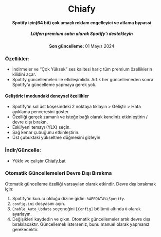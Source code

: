

<center>
    <h1 align="center">Chiafy</h1>
    <h4 align="center"> <strong>Spotify için(64 bit)</strong> çok amaçlı reklam engelleyici ve atlama bypassi </h4>
    <h5 align="center">Lütfen premium satın alarak Spotify'ı destekleyin</h5>
    <p align="center">
        <strong>Son güncelleme:</strong> 01 Mayıs 2024<br>       
    </p> 
</center>

### Özellikler:
* İndirmeler ve “Çok Yüksek” ses kalitesi hariç tüm premium özelliklerin kilidini açar.
* Spotify güncellemeleri ile etkileşimlidir. Artık her güncellemeden sonra Spotify'a güncelleme yapmaya gerek yok.

#### Geliştirici modundaki deneysel özellikler
- Spotify'ın sol üst köşesindeki 2 noktaya tıklayın > Geliştir > Hata ayıklama penceresini göster.
- Özelliği gerçek zamanlı ve isteğe bağlı olarak kendiniz etkinleştirin / devre dışı bırakın.
- Eski/yeni temayı (YLX) seçin.
- Sağ kenar çubuğunu etkinleştirin.
- Üst çubuktaki yükseltme düğmesini gizleyin.



### İndir/Güncelle:
* Yükle ve çalıştır [Chiafy.bat](https://raw.githack.com/ensorchia/chiafy/main/Chiafy.bat)


### Otomatik Güncellemeleri Devre Dışı Bırakma

Otomatik güncelleme özelliği varsayılan olarak etkindir. Devre dışı bırakmak için:

1. Spotify'ın kurulu olduğu dizine gidin: `%APPDATA%\Spotify`.
2. `config.ini` dosyasını açın.
3. `Enable_Auto_Update` seçeneğini `[Config]` bölümü altında `0` olarak ayarlayın.
4. Değişikleri kaydedin ve çıkın.
Otomatik güncellemeler artık devre dışı bırakılacaktır. Güncellemek isterseniz, bunu manuel olarak yapmanız gerekecektir.






